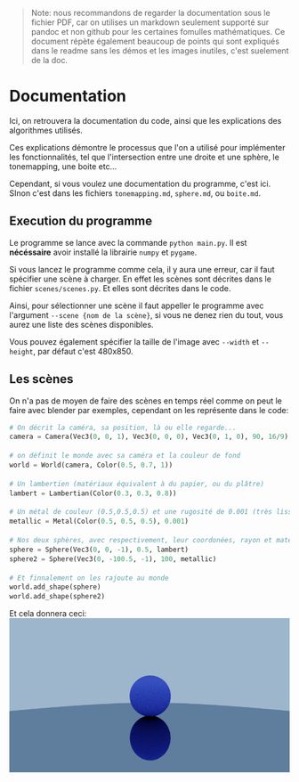 
> Note: nous recommandons de regarder la documentation sous le fichier PDF, car on utilises un markdown seulement supporté sur pandoc et non github pour les certaines fomulles mathématiques.
> Ce document répète également beaucoup de points qui sont expliqués dans le readme sans les démos et les images inutiles, c'est suelement de la doc.
# Documentation


Ici, on retrouvera la documentation du code, ainsi que les explications des algorithmes utilisés.

Ces explications démontre le processus que l'on a utilisé pour implémenter les fonctionnalités, tel que l'intersection entre une droite et une sphère, le tonemapping, une boite etc...

Cependant, si vous voulez une documentation du programme, c'est ici.
SInon c'est dans les fichiers `tonemapping.md`, `sphere.md`, ou `boite.md`.

## Execution du programme

Le programme se lance avec la commande `python main.py`.
Il est **nécéssaire** avoir installé la librairie `numpy` et `pygame`.

Si vous lancez le programme comme cela, il y aura une erreur, car il faut spécifier une scène à charger.
En effet les scènes sont décrites dans le fichier `scenes/scenes.py`. Et elles sont décrites dans le code.

Ainsi, pour sélectionner une scène il faut appeller le programme avec l'argument `--scene {nom de la scène}`,
si vous ne denez rien du tout, vous aurez une liste des scènes disponibles.

Vous pouvez également spécifier la taille de l'image avec `--width` et `--height`, par défaut c'est 480x850.

## Les scènes

On n'a pas de moyen de faire des scènes en temps réel comme on peut le faire avec blender par exemples, cependant on les représente dans le code:

```python
# On décrit la caméra, sa position, là ou elle regarde...
camera = Camera(Vec3(0, 0, 1), Vec3(0, 0, 0), Vec3(0, 1, 0), 90, 16/9)

# on définit le monde avec sa caméra et la couleur de fond
world = World(camera, Color(0.5, 0.7, 1))

# Un lambertien (matériaux équivalent à du papier, ou du plâtre)
lambert = Lambertian(Color(0.3, 0.3, 0.8))

# Un métal de couleur (0.5,0.5,0.5) et une rugosité de 0.001 (très lisse)
metallic = Metal(Color(0.5, 0.5, 0.5), 0.001)

# Nos deux sphères, avec respectivement, leur coordonées, rayon et matériaux
sphere = Sphere(Vec3(0, 0, -1), 0.5, lambert)
sphere2 = Sphere(Vec3(0, -100.5, -1), 100, metallic)

# Et finnalement on les rajoute au monde
world.add_shape(sphere)
world.add_shape(sphere2)
```

Et cela donnera ceci:
![resultat](../schema/demo-scene-construction.png)
